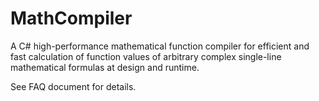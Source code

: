# MathCompiler
A C# high-performance mathematical function compiler for efficient and fast calculation of function values of arbitrary complex single-line mathematical formulas at design and runtime.

See FAQ document for details.
